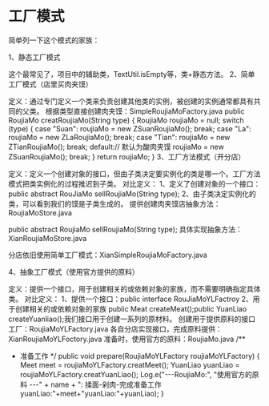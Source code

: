 工厂模式
====
简单列一下这个模式的家族：

1、静态工厂模式

这个最常见了，项目中的辅助类，TextUtil.isEmpty等，类+静态方法。
2、简单工厂模式（店里买肉夹馍）

定义：通过专门定义一个类来负责创建其他类的实例，被创建的实例通常都具有共同的父类。
根据类型直接创建肉夹馍：SimpleRoujiaMoFactory.java
 public RoujiaMo creatRoujiaMo(String type) {
     RoujiaMo roujiaMo = null;
     switch (type) {
         case "Suan":
             roujiaMo = new ZSuanRoujiaMo();
             break;
         case "La":
             roujiaMo = new ZLaRoujiaMo();
             break;
         case "Tian":
             roujiaMo = new ZTianRoujiaMo();
             break;
         default:// 默认为酸肉夹馍
             roujiaMo = new ZSuanRoujiaMo();
             break;
     }
     return roujiaMo;
 }
3、工厂方法模式（开分店）

定义：定义一个创建对象的接口，但由子类决定要实例化的类是哪一个。工厂方法模式把类实例化的过程推迟到子类。
对比定义：
1、定义了创建对象的一个接口：public abstract RouJiaMo sellRoujiaMo(String type);
2、由子类决定实例化的类，可以看到我们的馍是子类生成的。
提供创建肉夹馍店抽象方法：RoujiaMoStore.java

public abstract RoujiaMo sellRoujiaMo(String type);
具体实现抽象方法：XianRoujiaMoStore.java

分店依旧使用简单工厂模式：XianSimpleRoujiaMoFactory.java

4、抽象工厂模式（使用官方提供的原料）

定义：提供一个接口，用于创建相关的或依赖对象的家族，而不需要明确指定具体类。
对比定义：
1、提供一个接口：public interface RouJiaMoYLFactroy
2、用于创建相关的或依赖对象的家族 public Meat createMeat();public YuanLiao createYuanliao();我们接口用于创建一系列的原材料。
创建用于提供原料的接口工厂：RoujiaMoYLFactory.java
各自分店实现接口，完成原料提供：XianRoujiaMoYLFoctory.java
准备时，使用官方的原料：RoujiaMo.java
 /**
 * 准备工作
 */
public void prepare(RoujiaMoYLFactory roujiaMoYLFactory) {
    	Meet meet = roujiaMoYLFactory.creatMeet();
    	YuanLiao yuanLiao = roujiaMoYLFactory.creatYuanLiao();
    	Log.e("---RoujiaMo:", "使用官方的原料 ---" + name + ": 揉面-剁肉-完成准备工作 yuanLiao:"+meet+"yuanLiao:"+yuanLiao);
}